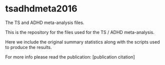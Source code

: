 # tsadhdmeta2016
The TS and ADHD meta-analysis files.

This is the repository for the files used for the TS / ADHD meta-analysis.

Here we include the original summary statistics along with the scripts used to produce the results.

For more info please read the publication:
[publication citation]
